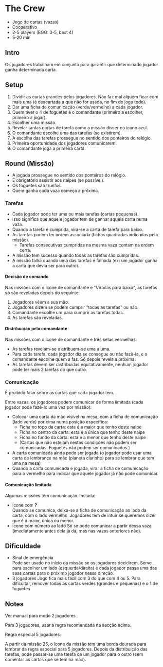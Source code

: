 # The Crew

- Jogo de cartas (vazas)
- Cooperativo
- 2-5 players (BGG: 3-5, best 4)
- 5-20 min

## Intro

Os jogadores trabalham em conjunto para garantir que determinado jogador ganha determinada carta.

## Setup

1. Dividir as cartas grandes pelos jogadores. Não faz mal alguém ficar com mais uma (é descartada a que não for usada, no fim do jogo todo).
1. Dar uma ficha de comunicação (verde/vermelho) a cada jogador.
1. Quem tiver o 4 de foguetes é o comandante (primeiro a escolher, primeiro a jogar).
1. Escolher uma missão.
1. Revelar tantas cartas de tarefa como a missão disser no ícone azul.
1. O comandante escolhe uma das tarefas (se existirem).
1. A escolha das tarefas prossegue no sentido dos ponteiros do relógio.
1. Primeira oportunidade dos jogadores comunicarem.
1. O comandante joga a primeira carta.


## Round (Missão)

- A jogada prossegue no sentido dos ponteiros do relógio.
- É obrigatório assistir aos naipes (se possível).
- Os foguetes são trunfos.
- Quem ganha cada vaza começa a próxima.

### Tarefas

- Cada jogador pode ter uma ou mais tarefas (cartas pequenas).
- Isso significa que aquele jogador tem de ganhar aquela carta numa vaza.
- Quando a tarefa é cumprida, vira-se a carta de tarefa para baixo.
- As tarefas podem ter ordem associada (fichas quadradas indicadas pela missão).
  - Tarefas consecutivas cumpridas na mesma vaza contam na ordem certa.
- A missão tem sucesso quando todas as tarefas são cumpridas.
- A missão falha quando uma das tarefas é falhada (ex: um jogador ganha a carta que devia ser para outro).

#### Decisão de comando

Nas missões com o ícone de comandante e "Viradas para baixo", as tarefas só são reveladas depois do seguinte:

1. Jogadores vêem a sua mão.
2. Jogadores dizem se podem cumprir "todas as tarefas" ou não.
3. Comandante escolhe um para cumprir as tarefas todas.
4. As tarefas são reveladas.

#### Distribuição pelo comandante

Nas missões com o ícone de comandante e três setas vermelhas:

- As tarefas revelam-se e atribuem-se uma a uma.
- Para cada tarefa, cada jogador diz se consegue ou não fazê-la, e o comandante escolhe quem a faz. Só depois revela a próxima.
- As tarefas devem ser distribuídas equitativamente, nenhum jogador pode ter mais 2 tarefas do que outro.

### Comunicação

É proibido falar sobre as cartas que cada jogador tem.

Entre vazas, os jogadores podem comunicar de forma limitada (cada jogador pode fazê-lo uma vez por missão):

- Colocar uma carta da mão visível na mesa, com a ficha de comunicação (lado verde) por cima numa posição específica:
  - Ficha no topo da carta: esta é a maior que tenho deste naipe
  - Ficha no centro da carta: esta é a única que tenho deste naipe
  - Ficha no fundo da carta: esta é a menor que tenho deste naipe
  - (Cartas que não estejam nestas condições não podem ser comunicadas. Foguetes não podem ser comunicados.)
- A carta comunicada ainda pode ser jogada (o jogador pode usar uma carta de lembrança na mão (planeta clarinho) para se lembrar que tem uma na mesa)
- Quando a carta comunicada é jogada, virar a ficha de comunicação para o vermelho para indicar que aquele jogador já não pode comunicar.

#### Comunicação limitada

Algumas missões têm comunicação limitada:

- Ícone com **?**  
  Quando se comunica, deixa-se a ficha de comunicação ao lado da carta, com o lado vermelho.
  Jogadores têm de intuir se queremos dizer que é a maior, única ou menor.
- Ícone com número ao lado
  Só se pode comunicar a partir dessa vaza (imediatamente antes dela já dá, mas nas vazas anteriores não).

## Dificuldade

- Sinal de emergência  
  Pode ser usado no início da missão se os jogadores decidirem. Serve para escolher um lado (esquerda/direita) e cada jogador
  passa uma das suas cartas para o próximo jogador nessa direção.
- 3 jogadores
  Jogo fica mais fácil com 3 do que com 4 ou 5. Para dificultar, remover todas as cartas verdes (grandes e pequenas) e o 1 de foguetes.


## Notes

Ver manual para modo 2 jogadores.

Para 3 jogadores, usar a regra recomendada na secção acima.

Regra especial 5 jogadores:

A partir da missão 25, o ícone da missão tem uma borda dourada para lembrar da regra especial para 5 jogadores.
Depois da distribuição das tarefas, pode passar-se uma tarefa de um jogador para o outro (sem comentar as cartas que se tem na mão).
